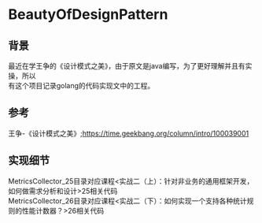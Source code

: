 # BeautyOfDesignPattern
## 背景
最近在学王争的《设计模式之美》，由于原文是java编写，为了更好理解并且有实操，所以<br>
有这个项目记录golang的代码实现文中的工程。
## 参考
王争-《设计模式之美》;https://time.geekbang.org/column/intro/100039001

## 实现细节
MetricsCollector_25目录对应课程<实战⼆（上）：针对⾮业务的通⽤框架开发，如何做需求分析和设计>25相关代码<br>
MetricsCollector_26目录对应课程<实战⼆（下）：如何实现⼀个⽀持各种统计规则的性能计数器？>26相关代码